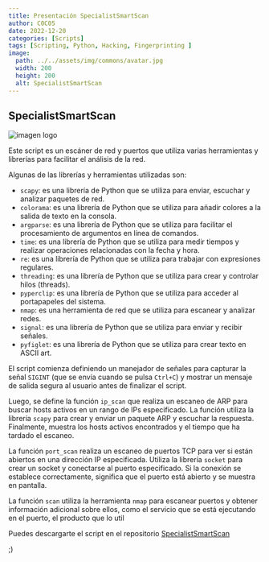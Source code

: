 ```yaml
---
title: Presentación SpecialistSmartScan
author: C0C05
date: 2022-12-20
categories: [Scripts]
tags: [Scripting, Python, Hacking, Fingerprinting ]
image:
  path: ../../assets/img/commons/avatar.jpg
  width: 200
  height: 200
  alt: SpecialistSmartScan
---
```

## SpecialistSmartScan ##

![imagen logo](../../assets/img/commons/Specialist.JPG)

Este script es un escáner de red y puertos que utiliza varias herramientas y librerías para facilitar el análisis de la red. 

Algunas de las librerías y herramientas utilizadas son:
- `scapy`: es una librería de Python que se utiliza para enviar, escuchar y analizar paquetes de red. 
- `colorama`: es una librería de Python que se utiliza para añadir colores a la salida de texto en la consola.
- `argparse`: es una librería de Python que se utiliza para facilitar el procesamiento de argumentos en línea de comandos.
- `time`: es una librería de Python que se utiliza para medir tiempos y realizar operaciones relacionadas con la fecha y hora.
- `re`: es una librería de Python que se utiliza para trabajar con expresiones regulares.
- `threading`: es una librería de Python que se utiliza para crear y controlar hilos (threads).
- `pyperclip`: es una librería de Python que se utiliza para acceder al portapapeles del sistema.
- `nmap`: es una herramienta de red que se utiliza para escanear y analizar redes.
- `signal`: es una librería de Python que se utiliza para enviar y recibir señales.
- `pyfiglet`: es una librería de Python que se utiliza para crear texto en ASCII art.

El script comienza definiendo un manejador de señales para capturar la señal `SIGINT` (que se envía cuando se pulsa `Ctrl+C`) y mostrar un mensaje de salida segura al usuario antes de finalizar el script.

Luego, se define la función `ip_scan` que realiza un escaneo de ARP para buscar hosts activos en un rango de IPs especificado. La función utiliza la librería `scapy` para crear y enviar un paquete ARP y escuchar la respuesta. Finalmente, muestra los hosts activos encontrados y el tiempo que ha tardado el escaneo.

La función `port_scan` realiza un escaneo de puertos TCP para ver si están abiertos en una dirección IP especificada. Utiliza la librería `socket` para crear un socket y conectarse al puerto especificado. Si la conexión se establece correctamente, significa que el puerto está abierto y se muestra en pantalla.

La función `scan` utiliza la herramienta `nmap` para escanear puertos y obtener información adicional sobre ellos, como el servicio que se está ejecutando en el puerto, el producto que lo util

Puedes descargarte el script en el repositorio [SpecialistSmartScan](https://github.com/C0C05/SpecialistSmartScan)

;)
